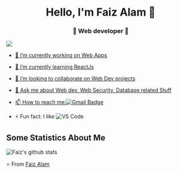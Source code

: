 <h1 align="center"> Hello, I'm Faiz Alam 👋 </h1>
<h3 align="center">🚀 Web developer 🚀</h3>

<p align="left"> <a href="https://github.com/antonkomarev/github-profile-views-counter">
    <img src="https://komarev.com/ghpvc/?username=FaizAlam"> </p>

- 🔭 I’m currently working on Web Apps
- 🌱 I’m currently learning ReactJs
- 👯 I’m looking to collaborate on Web Dev projects
- 💬 Ask me about Web dev, Web Security, Database related Stuff
- 📫 How to reach me:[![Gmail Badge](https://img.shields.io/badge/-Gmail-c14438?style=flat-square&logo=Gmail&logoColor=white&link=mailto:mohdfaizalam53@gmail.com)](mailto:dubey.mohdfaizalam53@gmail.com)

- ⚡ Fun fact: I like ![VS Code](http://img.shields.io/badge/-VS%20Code-007ACC?style=flat-square&logo=visual-studio-code&logoColor=ffffff)

## Some Statistics About Me
![Faiz's github stats](https://github-readme-stats.vercel.app/api?username=FaizAlam&&show_icons=true&title_color=ffffff&icon_color=bb2acf&text_color=daf7dc&bg_color=151515)<br>

⭐️ From [Faiz Alam](https://github.com/FaizAlam)
